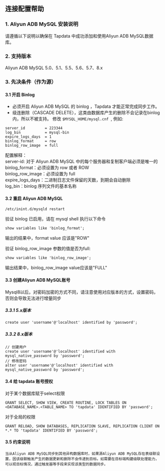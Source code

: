 ## **连接配置帮助**

### **1. Aliyun ADB MySQL 安装说明**

请遵循以下说明以确保在 Tapdata 中成功添加和使用Aliyun ADB MySQL数据库。

### **2. 支持版本**
Aliyun ADB MySQL 5.0、5.1、5.5、5.6、5.7、8.x

### **3. 先决条件（作为源）**
#### **3.1 开启 Binlog**
- 必须开启 Aliyun ADB MySQL 的 binlog ，Tapdata 才能正常完成同步工作。
- 级连删除（CASCADE DELETE），这类由数据库产生的删除不会记录在binlog内，所以不被支持。
修改 `$MYSQL_HOME/mysql.cnf `, 例如:
```
server_id         = 223344
log_bin           = mysql-bin
expire_logs_days  = 1
binlog_format     = row
binlog_row_image  = full
```
配置解释：<br>
server-id: 对于 Aliyun ADB MySQL 中的每个服务器和复制客户端必须是唯一的<br>
binlog_format：必须设置为 row 或者 ROW<br>
binlog_row_image：必须设置为 full<br>
expire_logs_days：二进制日志文件保留的天数，到期会自动删除<br>
log_bin：binlog 序列文件的基本名称<br>

#### **3.2 重启 Aliyun ADB MySQL**

```
/etc/inint.d/mysqld restart
```
验证 binlog 已启用，请在 mysql shell 执行以下命令
```
show variables like 'binlog_format';
```
输出的结果中，format value 应该是"ROW"

验证 binlog_row_image 参数的值是否为full:
```
show variables like 'binlog_row_image';
```
输出结果中，binlog_row_image value应该是"FULL"

#### **3.3 创建Aliyun ADB MySQL账号**
Mysql8以后，对密码加密的方式不同，请注意使用对应版本的方式，设置密码，否则会导致无法进行增量同步
##### **3.3.1 5.x版本**
```
create user 'username'@'localhost' identified by 'password';
```
##### **3.3.2 8.x版本**
```
// 创建用户
create user 'username'@'localhost' identified with mysql_native_password by 'password';
// 修改密码
alter user 'username'@'localhost' identified with mysql_native_password by 'password';

```

#### **3.4 给 tapdata 账号授权**
对于某个数据库赋于select权限
```
GRANT SELECT, SHOW VIEW, CREATE ROUTINE, LOCK TABLES ON <DATABASE_NAME>.<TABLE_NAME> TO 'tapdata' IDENTIFIED BY 'password';
```
对于全局的权限
```
GRANT RELOAD, SHOW DATABASES, REPLICATION SLAVE, REPLICATION CLIENT ON *.* TO 'tapdata' IDENTIFIED BY 'password';
```
#### **3.5 约束说明**
```
当从Aliyun ADB MySQL同步到其他异构数据库时，如果源Aliyun ADB MySQL存在表级联设置，因该级联触发产生的数据更新和删除不会传递到目标。如需要在目标端构建级联处理能力，可以视目标情况，通过触发器等手段来实现该类型的数据同步。